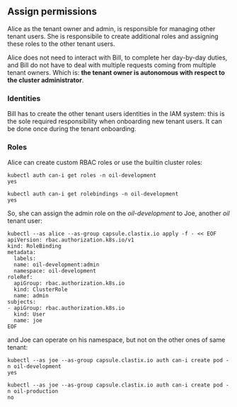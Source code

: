 ## Assign permissions

Alice as the tenant owner and admin, is responsible for managing other tenant users.
She is responsibile to create additional roles and assigning these roles to the other tenant users.

Alice does not need to interact with Bill, to complete her day-by-day duties, and Bill do not have to deal with multiple requests coming from multiple tenant owners.
Which is: **the tenant owner is autonomous with respect to the cluster administrator**.

### Identities

Bill has to create the other tenant users identities in the IAM system: this is the sole required responsibility when onboarding new tenant users. It can be done once during the tenant onboarding.

### Roles

Alice can create custom RBAC roles or use the builtin cluster roles:

```
kubectl auth can-i get roles -n oil-development
yes

kubectl auth can-i get rolebindings -n oil-development
yes
```

So, she can assign the admin role on the *oil-development* to Joe, another *oil* tenant user:

```
kubectl --as alice --as-group capsule.clastix.io apply -f - << EOF
apiVersion: rbac.authorization.k8s.io/v1
kind: RoleBinding
metadata:
  labels:
  name: oil-development:admin
  namespace: oil-development
roleRef:
  apiGroup: rbac.authorization.k8s.io
  kind: ClusterRole
  name: admin
subjects:
- apiGroup: rbac.authorization.k8s.io
  kind: User
  name: joe
EOF
```

and Joe can operate on his namespace, but not on the other ones of same tenant:

```
kubectl --as joe --as-group capsule.clastix.io auth can-i create pod -n oil-development
yes

kubectl --as joe --as-group capsule.clastix.io auth can-i create pod -n oil-production
no
```
